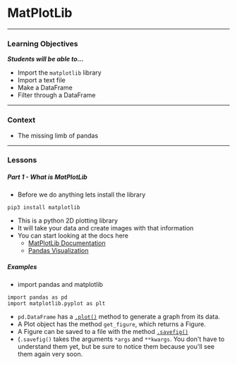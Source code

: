 # MatPlotLib

---

### Learning Objectives
***Students will be able to...***

* Import the `matplotlib` library
* Import a text file
* Make a DataFrame
* Filter through a DataFrame

---
### Context 

* The missing limb of pandas

---
### Lessons

##### Part 1 - What is MatPlotLib

* Before we do anything lets install the library

```
pip3 install matplotlib
```
* This is a python 2D plotting library
* It will take your data and create images with that information
* You can start looking at the docs here
	* [MatPlotLib Documentation](http://matplotlib.org/)
	* [Pandas Visualization](http://pandas.pydata.org/pandas-docs/version/0.13.1/visualization.html)

##### Examples

* import pandas and matplotlib

```
import pandas as pd
import matplotlib.pyplot as plt
```
* `pd.DataFrame` has a [`.plot()`](http://pandas.pydata.org/pandas-docs/stable/generated/pandas.DataFrame.plot.html) method to generate a graph from its data.
* A Plot object has the method `get_figure`, which returns a Figure. 
* A Figure can be saved to a file with the method [`.savefig()`](http://matplotlib.org/api/figure_api.html#matplotlib.figure.Figure.savefig)
* (`.savefig()` takes the arguments `*args` and `**kwargs`. You don't have to understand them yet, but be sure to notice them because you'll see them again very soon.
